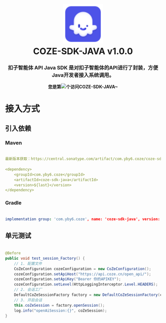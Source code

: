 ﻿[//]: # (<h1>)

[//]: # (<p align="center">)

[//]: # (	<strong>愿世界和平</strong>)

[//]: # (</p>)

[//]: # (</h1>)

[//]: # ()
[//]: # (<p align="center">)

[//]: # (    铭记苦难，心系巴勒斯坦，哀悼逝者。)

[//]: # (    <br>中国屹立东方，自强自立，方能更好地守护和平，担当国际责任，为世界公正贡献力量。)

[//]: # (    <br>愿悲剧不再重演，和平永驻人间。)

[//]: # (    <br />)

[//]: # (    <img src="./img/img.png" alt="Easy-Manager-Tool" width="75" style="align-content: center" /> )

[//]: # (    <span>Peace And Love</span>)

[//]: # (    <img src="./img/img_1.png" alt="Easy-Manager-Tool" width="99" style="align-content: center" />)

[//]: # (</p>)

[//]: # ()
[//]: # (<br />)

[//]: # (<br />)

[//]: # (<br />)

[//]: # (<br />)

[//]: # (<br />)

[//]: # (<br />)

[//]: # ()

<h1 align="center">
    <img src="img/coze.svg" width="128" />
    <br />
	<strong>COZE-SDK-JAVA v1.0.0</strong>
</h1>
<h3 align="center">
     扣子智能体 API Java SDK 是对扣子智能体的API进行了封装，方便Java开发者接入系统调用。
</h3>

<div align="center"><b>您是第<img src="https://profile-counter.glitch.me/coze-sdk-java/count.svg"></img>个访问COZE-SDK-JAVA~</b></div>

# 接入方式

## 引入依赖
### Maven
```yaml

最新版本获取：https://central.sonatype.com/artifact/com.yby6.coze/coze-sdk-java

<dependency>
    <groupId>com.yby6.coze</groupId>
    <artifactId>coze-sdk-java</artifactId>
    <version>${last}</version>
</dependency>

```
### Gradle
```yaml

implementation group: 'com.yby6.coze', name: 'coze-sdk-java', version: '${last}'

```

## 单元测试

```java

@Before
public void test_session_Factory() {
    // 1. 配置文件
    CoZeConfiguration cozeConfiguration = new CoZeConfiguration();
    cozeConfiguration.setApiHost("https://api.coze.cn/open_api/");
    cozeConfiguration.setApiKey("Bearer 你的APIKEY");
    cozeConfiguration.setLevel(HttpLoggingInterceptor.Level.HEADERS);
    // 2. 会话工厂
    DefaultCoZeSessionFactory factory = new DefaultCoZeSessionFactory(cozeConfiguration);
    // 3. 开启会话
    this.coZeSession = factory.openSession();
    log.info("openAiSession:{}", coZeSession);
}


```
